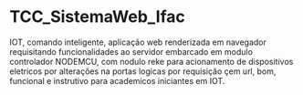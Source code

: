 # TCC_SistemaWeb_Ifac
IOT, comando inteligente, aplicação web renderizada em navegador requisitando funcionalidades ao servidor 
embarcado em modulo controlador NODEMCU, com nodulo reke para acionamento de dispositivos eletricos por alterações na
portas logicas por requisição çem url, bom, funcional e instrutivo para academicos iniciantes em IOT.
